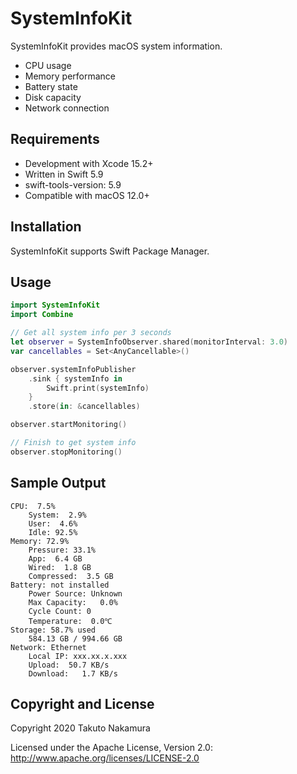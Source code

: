 # SystemInfoKit

SystemInfoKit provides macOS system information.

- CPU usage
- Memory performance
- Battery state
- Disk capacity
- Network connection

## Requirements

- Development with Xcode 15.2+
- Written in Swift 5.9
- swift-tools-version: 5.9
- Compatible with macOS 12.0+

## Installation

SystemInfoKit supports Swift Package Manager.

## Usage

```swift
import SystemInfoKit
import Combine

// Get all system info per 3 seconds
let observer = SystemInfoObserver.shared(monitorInterval: 3.0)
var cancellables = Set<AnyCancellable>()

observer.systemInfoPublisher
    .sink { systemInfo in
        Swift.print(systemInfo)
    }
    .store(in: &cancellables)

observer.startMonitoring()

// Finish to get system info
observer.stopMonitoring()
```

## Sample Output

```console
CPU:  7.5%
    System:  2.9%
    User:  4.6%
    Idle: 92.5%
Memory: 72.9%
    Pressure: 33.1%
    App:  6.4 GB
    Wired:  1.8 GB
    Compressed:  3.5 GB
Battery: not installed
    Power Source: Unknown
    Max Capacity:   0.0%
    Cycle Count: 0
    Temperature:  0.0℃
Storage: 58.7% used
    584.13 GB / 994.66 GB
Network: Ethernet
    Local IP: xxx.xx.x.xxx
    Upload:  50.7 KB/s
    Download:   1.7 KB/s
```

## Copyright and License

Copyright 2020 Takuto Nakamura

Licensed under the Apache License, Version 2.0: http://www.apache.org/licenses/LICENSE-2.0
